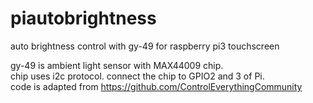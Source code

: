 # piautobrightness
auto brightness control with gy-49 for raspberry pi3 touchscreen 

gy-49 is ambient light sensor with MAX44009 chip.  
chip uses i2c protocol. connect the chip to GPIO2 and 3 of Pi.  
code is adapted from https://github.com/ControlEverythingCommunity
